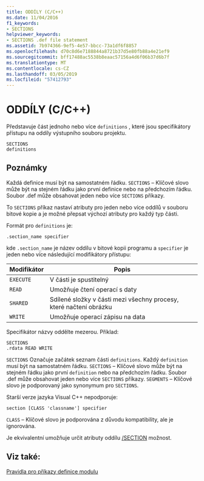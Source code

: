 ```yaml
---
title: ODDÍLY (C/C++)
ms.date: 11/04/2016
f1_keywords:
- SECTIONS
helpviewer_keywords:
- SECTIONS .def file statement
ms.assetid: 7b974366-9ef5-4e57-bbcc-73a1df6f8857
ms.openlocfilehash: d70c8d6e7188844a8721b37d5e80fb88a4e21ef9
ms.sourcegitcommit: bff17488ac5538b8eaac57156a4d6f06b37d6b7f
ms.translationtype: MT
ms.contentlocale: cs-CZ
ms.lasthandoff: 03/05/2019
ms.locfileid: "57412793"
---
```

# <a name="sections-cc"></a>ODDÍLY (C/C++)

Představuje část jednoho nebo více `definitions` , které jsou specifikátory přístupu na oddíly výstupního souboru projektu.

```
SECTIONS
definitions
```

## <a name="remarks"></a>Poznámky

Každá definice musí být na samostatném řádku. `SECTIONS` – Klíčové slovo může být na stejném řádku jako první definice nebo na předchozím řádku. Soubor .def může obsahovat jeden nebo více `SECTIONS` příkazy.

To `SECTIONS` příkaz nastaví atributy pro jeden nebo více oddílů v souboru bitové kopie a je možné přepsat výchozí atributy pro každý typ části.

Formát pro `definitions` je:

`.section_name specifier`

kde `.section_name` je název oddílu v bitové kopii programu a `specifier` je jeden nebo více následující modifikátory přístupu:

|Modifikátor|Popis|
|--------------|-----------------|
|`EXECUTE`|V části je spustitelný|
|`READ`|Umožňuje čtení operací s daty|
|`SHARED`|Sdílené složky v části mezi všechny procesy, které načtení obrázku|
|`WRITE`|Umožňuje operací zápisu na data|

Specifikátor názvy oddělte mezerou. Příklad:

```
SECTIONS
.rdata READ WRITE
```

`SECTIONS` Označuje začátek seznam části `definitions`. Každý `definition` musí být na samostatném řádku. `SECTIONS` – Klíčové slovo může být na stejném řádku jako první `definition` nebo na předchozím řádku. Soubor .def může obsahovat jeden nebo více `SECTIONS` příkazy. `SEGMENTS` – Klíčové slovo je podporovaný jako synonymum pro `SECTIONS`.

Starší verze jazyka Visual C++ nepodporuje:

```
section [CLASS 'classname'] specifier
```

`CLASS` – Klíčové slovo je podporována z důvodu kompatibility, ale je ignorována.

Je ekvivalentní umožňuje určit atributy oddílu [/SECTION](../../build/reference/section-specify-section-attributes.md) možnost.

## <a name="see-also"></a>Viz také:

[Pravidla pro příkazy definice modulu](../../build/reference/rules-for-module-definition-statements.md)
